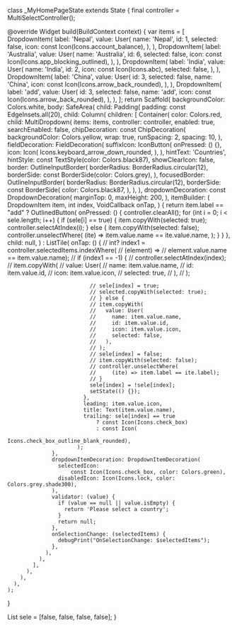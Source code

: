 
class _MyHomePageState extends State<MyHomePage> {
  final controller = MultiSelectController<User>();

  @override
  Widget build(BuildContext context) {
    var items = [
      DropdownItem(
        label: 'Nepal',
        value: User(
          name: 'Nepal',
          id: 1,
          selected: false,
          icon: const Icon(Icons.account_balance),
        ),
      ),
      DropdownItem(
        label: 'Australia',
        value: User(
          name: 'Australia',
          id: 6,
          selected: false,
          icon: const Icon(Icons.app_blocking_outlined),
        ),
      ),
      DropdownItem(
        label: 'India',
        value: User(
          name: 'India',
          id: 2,
          icon: const Icon(Icons.abc),
          selected: false,
        ),
      ),
      DropdownItem(
        label: 'China',
        value: User(
          id: 3,
          selected: false,
          name: 'China',
          icon: const Icon(Icons.arrow_back_rounded),
        ),
      ),
      DropdownItem(
        label: 'add',
        value: User(
          id: 3,
          selected: false,
          name: 'add',
          icon: const Icon(Icons.arrow_back_rounded),
        ),
      ),
    ];
    return Scaffold(
      backgroundColor: Colors.white,
      body: SafeArea(
        child: Padding(
          padding: const EdgeInsets.all(20),
          child: Column(
            children: [
              Container(
                color: Colors.red,
                child: MultiDropdown<User>(
                  items: items,
                  controller: controller,
                  enabled: true,
                  searchEnabled: false,
                  chipDecoration: const ChipDecoration(
                    backgroundColor: Colors.yellow,
                    wrap: true,
                    runSpacing: 2,
                    spacing: 10,
                  ),
                  fieldDecoration: FieldDecoration(
                    suffixIcon: IconButton(
                      onPressed: () {},
                      icon: Icon(
                        Icons.keyboard_arrow_down_rounded,
                      ),
                    ),
                    hintText: 'Countries',
                    hintStyle: const TextStyle(color: Colors.black87),
                    showClearIcon: false,
                    border: OutlineInputBorder(
                      borderRadius: BorderRadius.circular(12),
                      borderSide: const BorderSide(color: Colors.grey),
                    ),
                    focusedBorder: OutlineInputBorder(
                      borderRadius: BorderRadius.circular(12),
                      borderSide: const BorderSide(
                        color: Colors.black87,
                      ),
                    ),
                  ),
                  dropdownDecoration: const DropdownDecoration(
                    marginTop: 0,
                    maxHeight: 200,
                  ),
                  itemBuilder: (
                    DropdownItem<User> item,
                    int index,
                    VoidCallback onTap,
                  ) {
                    return item.label == "add"
                        ? OutlinedButton(
                            onPressed: () {
                              controller.clearAll();
                              for (int i = 0; i < sele.length; i++) {
                                if (sele[i] == true) {
                                  item.copyWith(selected: true);
                                  controller.selectAtIndex(i);
                                } else {
                                  item.copyWith(selected: false);
                                  controller.unselectWhere(
                                    (ite) => item.value.name == ite.value.name,
                                  );
                                }
                              }
                            },
                            child: null,
                          )
                        : ListTile(
                            onTap: () {
                              // int? index1 = controller.selectedItems.indexWhere(
                              //     (element) =>
                              //         element.value.name == item.value.name);
                              // if (index1 == -1) {
                              // controller.selectAtIndex(index);
                              // item.copyWith(
                              //   value: User(
                              //     name: item.value.name,
                              //     id: item.value.id,
                              //     icon: item.value.icon,
                              //     selected: true,
                              //   ),
                              // );

                              // sele[index] = true;
                              // selected.copyWith(selected: true);
                              // } else {
                              // item.copyWith(
                              //   value: User(
                              //     name: item.value.name,
                              //     id: item.value.id,
                              //     icon: item.value.icon,
                              //     selected: false,
                              //   ),
                              // );
                              // sele[index] = false;
                              // item.copyWith(selected: false);
                              // controller.unselectWhere(
                              //     (ite) => item.label == ite.label);
                              // }
                              sele[index] = !sele[index];
                              setState(() {});
                            },
                            leading: item.value.icon,
                            title: Text(item.value.name),
                            trailing: sele[index] == true
                                ? const Icon(Icons.check_box)
                                : const Icon(
                                    Icons.check_box_outline_blank_rounded),
                          );
                  },
                  dropdownItemDecoration: DropdownItemDecoration(
                    selectedIcon:
                        const Icon(Icons.check_box, color: Colors.green),
                    disabledIcon: Icon(Icons.lock, color: Colors.grey.shade300),
                  ),
                  validator: (value) {
                    if (value == null || value.isEmpty) {
                      return 'Please select a country';
                    }
                    return null;
                  },
                  onSelectionChange: (selectedItems) {
                    debugPrint("OnSelectionChange: $selectedItems");
                  },
                ),
              ),
            ],
          ),
        ),
      ),
    );
  }

  List sele = [false, false, false, false];
}
